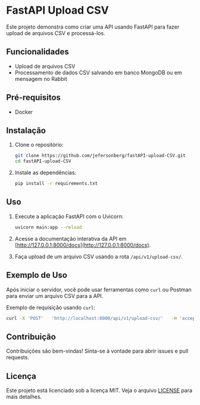 
# FastAPI Upload CSV

Este projeto demonstra como criar uma API usando FastAPI para fazer upload de arquivos CSV e processá-los.

## Funcionalidades

- Upload de arquivos CSV
- Processamento de dados CSV salvando em banco MongoDB ou em mensagem no Rabbit


## Pré-requisitos

- Docker

## Instalação

1. Clone o repositório:

    ```bash
    git clone https://github.com/jefersonberg/fastAPI-upload-CSV.git
    cd fastAPI-upload-CSV
    ```

2. Instale as dependências:

    ```bash
    pip install -r requirements.txt
    ```

## Uso

1. Execute a aplicação FastAPI com o Uvicorn:

    ```bash
    uvicorn main:app --reload
    ```

2. Acesse a documentação interativa da API em [http://127.0.0.1:8000/docs](http://127.0.0.1:8000/docs).

3. Faça upload de um arquivo CSV usando a rota `/api/v1/upload-csv/`.


## Exemplo de Uso

Após iniciar o servidor, você pode usar ferramentas como `curl` ou Postman para enviar um arquivo CSV para a API.

Exemplo de requisição usando `curl`:

```bash
curl -X 'POST'   'http://localhost:8000/api/v1/upload-csv/'   -H 'accept: application/json'   -H 'Content-Type: multipart/form-data'   -F 'file=@seu_arquivo.csv'
```

## Contribuição

Contribuições são bem-vindas! Sinta-se à vontade para abrir issues e pull requests.

## Licença

Este projeto está licenciado sob a licença MIT. Veja o arquivo [LICENSE](LICENSE) para mais detalhes.
